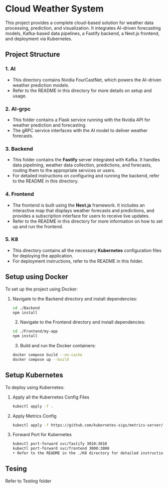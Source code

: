 # Cloud Weather System

This project provides a complete cloud-based solution for weather data processing, prediction, and visualization. It integrates AI-driven forecasting models, Kafka-based data pipelines, a Fastify backend, a Next.js frontend, and deployment via Kubernetes.

## Project Structure

### 1. **AI**

- This directory contains Nvidia FourCastNet, which powers the AI-driven weather prediction models.
- Refer to the README in this directory for more details on setup and usage.

### 2. **AI-grpc**

- This folder contains a Flask service running with the Nvidia API for weather prediction and forecasting.
- The gRPC service interfaces with the AI model to deliver weather forecasts.

### 3. **Backend**

- This folder contains the **Fastify** server integrated with Kafka. It handles data pipelining, weather data collection, predictions, and forecasts, routing them to the appropriate services or users.
- For detailed instructions on configuring and running the backend, refer to the README in this directory.

### 4. **Frontend**

- The frontend is built using the **Next.js** framework. It includes an interactive map that displays weather forecasts and predictions, and provides a subscription interface for users to receive live updates.
- Refer to the README in this directory for more information on how to set up and run the frontend.

### 5. **K8**

- This directory contains all the necessary **Kubernetes** configuration files for deploying the application.
- For deployment instructions, refer to the README in this folder.

## Setup using Docker

To set up the project using Docker:

1. Navigate to the Backend directory and install dependencies:

   ```bash
   cd ./Backend
   npm install
   ```

   2. Navigate to the Frontend directory and install dependencies:

   ```bash
   cd ./Frontend/my-app
   npm install

   ```

   3. Build and run the Docker containers:

   ```bash
   docker compose build --no-cache
   docker compose up --build

   ```

## Setup Kubernetes

To deploy using Kubernetes:

1. Apply all the Kubernetes Config Files

   ```bash
   kubectl apply -f .
   ```

2. Apply Metrics Config

   ```bash
   kubectl apply -f https://github.com/kubernetes-sigs/metrics-server/releases/latest/download/components.yaml

   ```

3. Forward Port for Kubernetes

   ```bash
   kubectl port-forward svc/fastify 3010:3010
   kubectl port-forward svc/frontend 3000:3000
   • Refer to the README in the ./K8 directory for detailed instructions.
   ```

## Tesing

Refer to Testing folder
